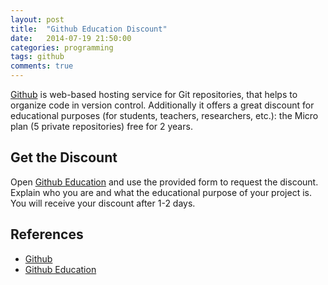 ```yaml
---
layout: post
title:  "Github Education Discount"
date:   2014-07-19 21:50:00
categories: programming
tags: github
comments: true
---
```


[Github][github-web] is web-based hosting service for Git repositories, that helps to organize code in version control. Additionally it offers a great discount for educational purposes (for students, teachers, researchers, etc.): the Micro plan (5 private repositories) free for 2 years.

## Get the Discount

Open [Github Education][github-edu] and use the provided form to request the discount. Explain who you are and what the educational purpose of your project is. You will receive your discount after 1-2 days. 

## References

* [Github][github-web]
* [Github Education][github-edu]

[github-web]: https://github.com/
[github-edu]: https://education.github.com/